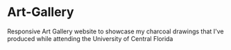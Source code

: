 # Art-Gallery
Responsive Art Gallery website to showcase my charcoal drawings that I've produced while attending the University of Central Florida
